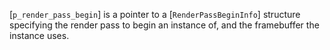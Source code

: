 [`p_render_pass_begin`] is a pointer to a [`RenderPassBeginInfo`]
structure specifying the render pass to begin an instance of, and the
framebuffer the instance uses.